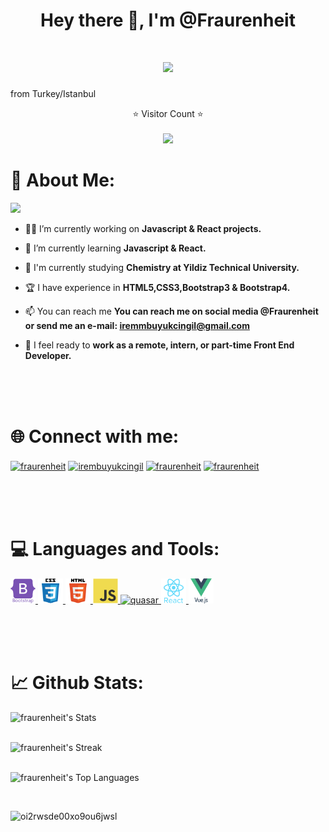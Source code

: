 <h1 align="center">Hey there 👋, I'm @Fraurenheit </h1>

<h1 align="center">
  <a href="https://git.io/typing-svg">
    <img src="https://readme-typing-svg.herokuapp.com/?lines=I+Love+Coding!;@Fraurenheit&center=true&size=30">
  </a>
</h1>

from Turkey/Istanbul

<p align="center"> 
 ⭐ Visitor Count ⭐ <br><br> 
    
   <img src="https://profile-counter.glitch.me/fraurenheit/count.svg" />
</p>



# 💫 About Me:

<img src="https://images-wixmp-ed30a86b8c4ca887773594c2.wixmp.com/f/88f67996-1f38-4399-9a0d-c056f7489d48/d9o0pzk-fb3d92ec-0c06-4910-ad91-bf2b3e5729f4.png/v1/fill/w_600,h_801,strp/that_girl_with_the_undercut_by_klautt_d9o0pzk-fullview.png?token=eyJ0eXAiOiJKV1QiLCJhbGciOiJIUzI1NiJ9.eyJzdWIiOiJ1cm46YXBwOjdlMGQxODg5ODIyNjQzNzNhNWYwZDQxNWVhMGQyNmUwIiwiaXNzIjoidXJuOmFwcDo3ZTBkMTg4OTgyMjY0MzczYTVmMGQ0MTVlYTBkMjZlMCIsIm9iaiI6W1t7ImhlaWdodCI6Ijw9ODAxIiwicGF0aCI6IlwvZlwvODhmNjc5OTYtMWYzOC00Mzk5LTlhMGQtYzA1NmY3NDg5ZDQ4XC9kOW8wcHprLWZiM2Q5MmVjLTBjMDYtNDkxMC1hZDkxLWJmMmIzZTU3MjlmNC5wbmciLCJ3aWR0aCI6Ijw9NjAwIn1dXSwiYXVkIjpbInVybjpzZXJ2aWNlOmltYWdlLm9wZXJhdGlvbnMiXX0.c28c-p12yTgiHBCt6BfEUStumLKSHr5Rz76zzr0UXhg" width="200">



- 👩‍💻 I’m currently working on **Javascript & React projects.**

- 🌱 I’m currently learning **Javascript & React.**

- 🧪 I'm currently studying **Chemistry at Yildiz Technical University.**

- 🏆 I have experience in **HTML5,CSS3,Bootstrap3 & Bootstrap4.**

- 📫 You can reach me **You can reach me on social media @Fraurenheit or send me an e-mail: iremmbuyukcingil@gmail.com**

- 🚀 I feel ready to **work as a remote, intern, or part-time Front End Developer.**


<br> <br> <br>

# 🌐 Connect with me:

<p align="left">
<a href="https://twitter.com/fraurenheit" target="blank"><img align="center" src="https://raw.githubusercontent.com/rahuldkjain/github-profile-readme-generator/master/src/images/icons/Social/twitter.svg" alt="fraurenheit" height="30" width="40" /></a>
<a href="https://linkedin.com/in/irembuyukcingil" target="blank"><img align="center" src="https://raw.githubusercontent.com/rahuldkjain/github-profile-readme-generator/master/src/images/icons/Social/linked-in-alt.svg" alt="irembuyukcingil" height="30" width="40" /></a>
<a href="https://instagram.com/fraurenheit" target="blank"><img align="center" src="https://raw.githubusercontent.com/rahuldkjain/github-profile-readme-generator/master/src/images/icons/Social/instagram.svg" alt="fraurenheit" height="30" width="40" /></a>
<a href="https://www.hackerrank.com/fraurenheit" target="blank"><img align="center" src="https://raw.githubusercontent.com/rahuldkjain/github-profile-readme-generator/master/src/images/icons/Social/hackerrank.svg" alt="fraurenheit" height="30" width="40" /></a>
</p>
<br> <br><br>

# 💻 Languages and Tools:

<p align="left"> <a href="https://getbootstrap.com" target="_blank" rel="noreferrer"> <img src="https://raw.githubusercontent.com/devicons/devicon/master/icons/bootstrap/bootstrap-plain-wordmark.svg" alt="bootstrap" width="40" height="40"/> </a> <a href="https://www.w3schools.com/css/" target="_blank" rel="noreferrer"> <img src="https://raw.githubusercontent.com/devicons/devicon/master/icons/css3/css3-original-wordmark.svg" alt="css3" width="40" height="40"/> </a> <a href="https://www.w3.org/html/" target="_blank" rel="noreferrer"> <img src="https://raw.githubusercontent.com/devicons/devicon/master/icons/html5/html5-original-wordmark.svg" alt="html5" width="40" height="40"/> </a> <a href="https://developer.mozilla.org/en-US/docs/Web/JavaScript" target="_blank" rel="noreferrer"> <img src="https://raw.githubusercontent.com/devicons/devicon/master/icons/javascript/javascript-original.svg" alt="javascript" width="40" height="40"/> </a> <a href="https://quasar.dev/" target="_blank" rel="noreferrer"> <img src="https://cdn.quasar.dev/logo/svg/quasar-logo.svg" alt="quasar" width="40" height="40"/> </a> <a href="https://reactjs.org/" target="_blank" rel="noreferrer"> <img src="https://raw.githubusercontent.com/devicons/devicon/master/icons/react/react-original-wordmark.svg" alt="react" width="40" height="40"/> </a> <a href="https://vuejs.org/" target="_blank" rel="noreferrer"> <img src="https://raw.githubusercontent.com/devicons/devicon/master/icons/vuejs/vuejs-original-wordmark.svg" alt="vuejs" width="40" height="40"/> </a> </p>
<br> <br><br>

# 📈 Github Stats:

![fraurenheit's Stats](https://github-readme-stats.vercel.app/api?username=fraurenheit&theme=tokyonight&show_icons=true&hide_border=true&count_private=true) <br><br>

![fraurenheit's Streak](https://github-readme-streak-stats.herokuapp.com/?user=fraurenheit&theme=tokyonight&hide_border=true) <br><br>

![fraurenheit's Top Languages](https://github-readme-stats.vercel.app/api/top-langs/?username=fraurenheit&theme=tokyonight&show_icons=true&hide_border=true&layout=compact)

<br>

![oi2rwsde00xo9ou6jwsl](https://user-images.githubusercontent.com/66425078/190868614-0acd9b63-15fd-4b4d-8123-0c8d2ce320c1.gif)





